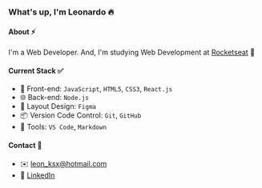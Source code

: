 ### What's up, I'm Leonardo 🔥

#### About ⚡️
I'm a Web Developer. And, I'm studying Web Development at [Rocketseat](https://www.rocketseat.com.br/) 🚀

#### Current Stack ✅
- 📱 Front-end: `JavaScript`, `HTML5`, `CSS3`, `React.js`
- 🌐 Back-end: `Node.js`
- 🎨 Layout Design: `Figma`
- 📦️ Version Code Control: `Git`, `GitHub`
- 🔧 Tools: `VS Code`, `Markdown`

#### Contact 📝
- ✉️ leon_ksx@hotmail.com
- 👔 [LinkedIn](https://www.linkedin.com/in/leonardo-serra-xavier-8b0829233/)
